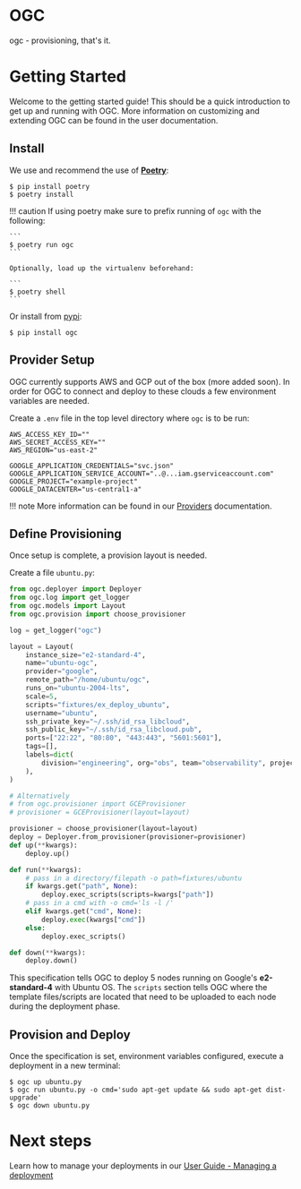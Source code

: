 # OGC

ogc - provisioning, that's it.

# Getting Started

Welcome to the getting started guide! This should be a quick introduction to get up and running with OGC. More information on customizing and extending OGC can be found in the user documentation.

## Install

We use and recommend the use of **[Poetry](https://python-poetry.org/)**:

```shell
$ pip install poetry
$ poetry install
```

!!! caution
    If using poetry make sure to prefix running of `ogc` with the following:

    ```
    $ poetry run ogc
    ```

    Optionally, load up the virtualenv beforehand:

    ```
    $ poetry shell
    ```

Or install from [pypi](https://pypi.org):

```
$ pip install ogc
```

## Provider Setup

OGC currently supports AWS and GCP out of the box (more added soon). In order for OGC to connect and deploy to these clouds a few environment variables are needed. 

Create a `.env` file in the top level directory where `ogc` is to be run:

```
AWS_ACCESS_KEY_ID=""
AWS_SECRET_ACCESS_KEY=""
AWS_REGION="us-east-2"

GOOGLE_APPLICATION_CREDENTIALS="svc.json"
GOOGLE_APPLICATION_SERVICE_ACCOUNT="..@...iam.gserviceaccount.com"
GOOGLE_PROJECT="example-project"
GOOGLE_DATACENTER="us-central1-a"
```

!!! note
    More information can be found in our [Providers](user-guide/providers.md) documentation.

## Define Provisioning

Once setup is complete, a provision layout is needed.

Create a file `ubuntu.py`:

```python
from ogc.deployer import Deployer
from ogc.log import get_logger
from ogc.models import Layout
from ogc.provision import choose_provisioner

log = get_logger("ogc")

layout = Layout(
    instance_size="e2-standard-4",
    name="ubuntu-ogc",
    provider="google",
    remote_path="/home/ubuntu/ogc",
    runs_on="ubuntu-2004-lts",
    scale=5,
    scripts="fixtures/ex_deploy_ubuntu",
    username="ubuntu",
    ssh_private_key="~/.ssh/id_rsa_libcloud",
    ssh_public_key="~/.ssh/id_rsa_libcloud.pub",
    ports=["22:22", "80:80", "443:443", "5601:5601"],
    tags=[],
    labels=dict(
        division="engineering", org="obs", team="observability", project="perf"
    ),
)

# Alternatively
# from ogc.provisioner import GCEProvisioner
# provisioner = GCEProvisioner(layout=layout)

provisioner = choose_provisioner(layout=layout)
deploy = Deployer.from_provisioner(provisioner=provisioner)
def up(**kwargs):
    deploy.up()

def run(**kwargs):
    # pass in a directory/filepath -o path=fixtures/ubuntu
    if kwargs.get("path", None):
        deploy.exec_scripts(scripts=kwargs["path"])
    # pass in a cmd with -o cmd='ls -l /'
    elif kwargs.get("cmd", None):
        deploy.exec(kwargs["cmd"])
    else:
        deploy.exec_scripts()    

def down(**kwargs):
    deploy.down()
```

This specification tells OGC to deploy 5 nodes running on Google's **e2-standard-4** with Ubuntu OS. 
The `scripts` section tells OGC where the template files/scripts are located that need to be uploaded to each node during the deployment phase.

## Provision and Deploy

Once the specification is set, environment variables configured, execute a deployment in a new terminal:

```shell
$ ogc up ubuntu.py
$ ogc run ubuntu.py -o cmd='sudo apt-get update && sudo apt-get dist-upgrade'
$ ogc down ubuntu.py
```

# Next steps

Learn how to manage your deployments in our [User Guide - Managing a deployment](user-guide/managing-nodes.md)
